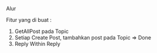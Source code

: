 Alur

Fitur yang di buat : 
1. GetAllPost pada Topic
2. Setiap Create Post, tambahkan post pada Topic => Done
3. Reply Within Reply
